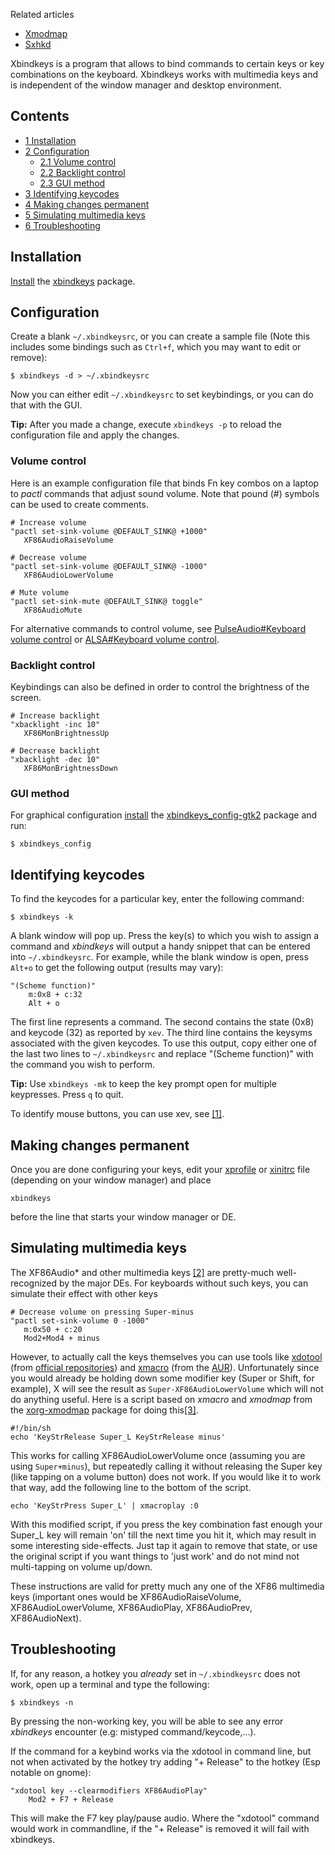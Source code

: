 Related articles

*   [Xmodmap](/index.php/Xmodmap "Xmodmap")
*   [Sxhkd](/index.php/Sxhkd "Sxhkd")

Xbindkeys is a program that allows to bind commands to certain keys or key combinations on the keyboard. Xbindkeys works with multimedia keys and is independent of the window manager and desktop environment.

## Contents

*   [1 Installation](#Installation)
*   [2 Configuration](#Configuration)
    *   [2.1 Volume control](#Volume_control)
    *   [2.2 Backlight control](#Backlight_control)
    *   [2.3 GUI method](#GUI_method)
*   [3 Identifying keycodes](#Identifying_keycodes)
*   [4 Making changes permanent](#Making_changes_permanent)
*   [5 Simulating multimedia keys](#Simulating_multimedia_keys)
*   [6 Troubleshooting](#Troubleshooting)

## Installation

[Install](/index.php/Install "Install") the [xbindkeys](https://www.archlinux.org/packages/?name=xbindkeys) package.

## Configuration

Create a blank `~/.xbindkeysrc`, or you can create a sample file (Note this includes some bindings such as `Ctrl+f`, which you may want to edit or remove):

```
$ xbindkeys -d > ~/.xbindkeysrc

```

Now you can either edit `~/.xbindkeysrc` to set keybindings, or you can do that with the GUI.

**Tip:** After you made a change, execute `xbindkeys -p` to reload the configuration file and apply the changes.

### Volume control

Here is an example configuration file that binds Fn key combos on a laptop to *pactl* commands that adjust sound volume. Note that pound (#) symbols can be used to create comments.

```
# Increase volume
"pactl set-sink-volume @DEFAULT_SINK@ +1000"
   XF86AudioRaiseVolume

```

```
# Decrease volume
"pactl set-sink-volume @DEFAULT_SINK@ -1000"
   XF86AudioLowerVolume

```

```
# Mute volume
"pactl set-sink-mute @DEFAULT_SINK@ toggle"
   XF86AudioMute

```

For alternative commands to control volume, see [PulseAudio#Keyboard volume control](/index.php/PulseAudio#Keyboard_volume_control "PulseAudio") or [ALSA#Keyboard volume control](/index.php/ALSA#Keyboard_volume_control "ALSA").

### Backlight control

Keybindings can also be defined in order to control the brightness of the screen.

```
# Increase backlight
"xbacklight -inc 10"
   XF86MonBrightnessUp

```

```
# Decrease backlight
"xbacklight -dec 10"
   XF86MonBrightnessDown

```

### GUI method

For graphical configuration [install](/index.php/Install "Install") the [xbindkeys_config-gtk2](https://aur.archlinux.org/packages/xbindkeys_config-gtk2/) package and run:

```
$ xbindkeys_config

```

## Identifying keycodes

To find the keycodes for a particular key, enter the following command:

```
$ xbindkeys -k

```

A blank window will pop up. Press the key(s) to which you wish to assign a command and *xbindkeys* will output a handy snippet that can be entered into `~/.xbindkeysrc`. For example, while the blank window is open, press `Alt+o` to get the following output (results may vary):

```
"(Scheme function)"
    m:0x8 + c:32
    Alt + o

```

The first line represents a command. The second contains the state (0x8) and keycode (32) as reported by `xev`. The third line contains the keysyms associated with the given keycodes. To use this output, copy either one of the last two lines to `~/.xbindkeysrc` and replace "(Scheme function)" with the command you wish to perform.

**Tip:** Use `xbindkeys -mk` to keep the key prompt open for multiple keypresses. Press `q` to quit.

To identify mouse buttons, you can use xev, see [[1]](https://blog.hanschen.org/2009/10/13/mouse-shortcuts-with-xbindkeys/).

## Making changes permanent

Once you are done configuring your keys, edit your [xprofile](/index.php/Xprofile "Xprofile") or [xinitrc](/index.php/Xinitrc "Xinitrc") file (depending on your window manager) and place

```
xbindkeys

```

before the line that starts your window manager or DE.

## Simulating multimedia keys

The XF86Audio* and other multimedia keys [[2]](http://wiki.linuxquestions.org/wiki/XF86_keyboard_symbols) are pretty-much well-recognized by the major DEs. For keyboards without such keys, you can simulate their effect with other keys

```
# Decrease volume on pressing Super-minus
"pactl set-sink-volume 0 -1000"
   m:0x50 + c:20
   Mod2+Mod4 + minus

```

However, to actually call the keys themselves you can use tools like [xdotool](https://www.archlinux.org/packages/?name=xdotool) (from [official repositories](/index.php/Official_repositories "Official repositories")) and [xmacro](https://aur.archlinux.org/packages/xmacro/) (from the [AUR](/index.php/AUR "AUR")). Unfortunately since you would already be holding down some modifier key (Super or Shift, for example), X will see the result as `Super-XF86AudioLowerVolume` which will not do anything useful. Here is a script based on *xmacro* and *xmodmap* from the [xorg-xmodmap](https://www.archlinux.org/packages/?name=xorg-xmodmap) package for doing this[[3]](https://bbs.archlinux.org/viewtopic.php?pid=843395).

```
#!/bin/sh
echo 'KeyStrRelease Super_L KeyStrRelease minus' 
```

This works for calling XF86AudioLowerVolume once (assuming you are using `Super+minus`), but repeatedly calling it without releasing the Super key (like tapping on a volume button) does not work. If you would like it to work that way, add the following line to the bottom of the script.

```
echo 'KeyStrPress Super_L' | xmacroplay :0

```

With this modified script, if you press the key combination fast enough your Super_L key will remain 'on' till the next time you hit it, which may result in some interesting side-effects. Just tap it again to remove that state, or use the original script if you want things to 'just work' and do not mind not multi-tapping on volume up/down.

These instructions are valid for pretty much any one of the XF86 multimedia keys (important ones would be XF86AudioRaiseVolume, XF86AudioLowerVolume, XF86AudioPlay, XF86AudioPrev, XF86AudioNext).

## Troubleshooting

If, for any reason, a hotkey you *already* set in `~/.xbindkeysrc` does not work, open up a terminal and type the following:

```
$ xbindkeys -n

```

By pressing the non-working key, you will be able to see any error *xbindkeys* encounter (e.g: mistyped command/keycode,...).

If the command for a keybind works via the xdotool in command line, but not when activated by the hotkey try adding "+ Release" to the hotkey (Esp notable on gnome):

```
"xdotool key --clearmodifiers XF86AudioPlay"
    Mod2 + F7 + Release

```

This will make the F7 key play/pause audio. Where the "xdotool" command would work in commandline, if the "+ Release" is removed it will fail with xbindkeys.